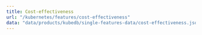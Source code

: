 ```yaml
---
title: Cost-effectiveness
url: "/kubernetes/features/cost-effectiveness"
data: "data/products/kubedb/single-features-data/cost-effectiveness.json"
---
```

